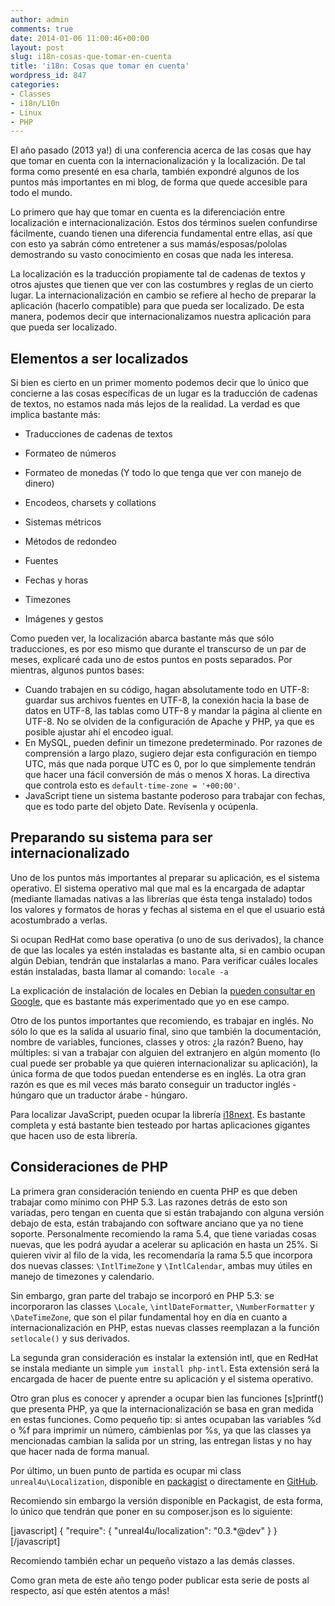 ```yaml
---
author: admin
comments: true
date: 2014-01-06 11:00:46+00:00
layout: post
slug: i18n-cosas-que-tomar-en-cuenta
title: 'i18n: Cosas que tomar en cuenta'
wordpress_id: 847
categories:
- Classes
- i18n/L10n
- Linux
- PHP
---
```


El año pasado (2013 ya!) di una conferencia acerca de las cosas que hay que tomar en cuenta con la internacionalización y la localización. De tal forma como presenté en esa charla, también expondré algunos de los puntos más importantes en mi blog, de forma que quede accesible para todo el mundo.

Lo primero que hay que tomar en cuenta es la diferenciación entre localización e internacionalización. Estos dos términos suelen confundirse fácilmente, cuando tienen una diferencia fundamental entre ellas, así que con esto ya sabrán cómo entretener a sus mamás/esposas/pololas demostrando su vasto conocimiento en cosas que nada les interesa.

La localización es la traducción propiamente tal de cadenas de textos y otros ajustes que tienen que ver con las costumbres y reglas de un cierto lugar. La internacionalización en cambio se refiere al hecho de preparar la aplicación (hacerlo compatible) para que pueda ser localizado. De esta manera, podemos decir que internacionalizamos nuestra aplicación para que pueda ser localizado. 
<!-- more -->



## Elementos a ser localizados



Si bien es cierto en un primer momento podemos decir que lo único que concierne a las cosas específicas de un lugar es la traducción de cadenas de textos, no estamos nada más lejos de la realidad. La verdad es que implica bastante más:





  * Traducciones de cadenas de textos


  * Formateo de números


  * Formateo de monedas (Y todo lo que tenga que ver con manejo de dinero)


  * Encodeos, charsets y collations


  * Sistemas métricos


  * Métodos de redondeo


  * Fuentes


  * Fechas y horas


  * Timezones


  * Imágenes y gestos



Como pueden ver, la localización abarca bastante más que sólo traducciones, es por eso mismo que durante el transcurso de un par de meses, explicaré cada uno de estos puntos en posts separados. Por mientras, algunos puntos bases:

- Cuando trabajen en su código, hagan absolutamente todo en UTF-8: guardar sus archivos fuentes en UTF-8, la conexión hacia la base de datos en UTF-8, las tablas como UTF-8 y mandar la página al cliente en UTF-8. No se olviden de la configuración de Apache y PHP, ya que es posible ajustar ahí el encodeo igual.
- En MySQL, pueden definir un timezone predeterminado. Por razones de comprensión a largo plazo, sugiero dejar esta configuración en tiempo UTC, más que nada porque UTC es 0, por lo que simplemente tendrán que hacer una fácil conversión de más o menos X horas. La directiva que controla esto es `default-time-zone = '+00:00'`. 
- JavaScript tiene un sistema bastante poderoso para trabajar con fechas, que es todo parte del objeto Date. Revísenla y ocúpenla. 



## Preparando su sistema para ser internacionalizado



Uno de los puntos más importantes al preparar su aplicación, es el sistema operativo. El sistema operativo mal que mal es la encargada de adaptar (mediante llamadas nativas a las librerías que ésta tenga instalado) todos los valores y formatos de horas y fechas al sistema en el que el usuario está acostumbrado a verlas.

Si ocupan RedHat como base operativa (o uno de sus derivados), la chance de que las locales ya estén instaladas es bastante alta, si en cambio ocupan algún Debian, tendrán que instalarlas a mano.
Para verificar cuáles locales están instaladas, basta llamar al comando: 
`locale -a`

La explicación de instalación de locales en Debian la [pueden consultar en Google](https://www.google.com/#q=c%C3%B3mo+instalar+locale+en+debian), que es bastante más experimentado que yo en ese campo. 

Otro de los puntos importantes que recomiendo, es trabajar en inglés. No sólo lo que es la salida al usuario final, sino que también la documentación, nombre de variables, funciones, classes y otros: ¿la razón? Bueno, hay múltiples: si van a trabajar con alguien del extranjero en algún momento (lo cual puede ser probable ya que quieren internacionalizar su aplicación), la única forma de que todos puedan entenderse es en inglés. La otra gran razón es que es mil veces más barato conseguir un traductor inglés - húngaro que un traductor árabe - húngaro. 

Para localizar JavaScript, pueden ocupar la librería [i18next](http://i18next.com/). Es bastante completa y está bastante bien testeado por hartas aplicaciones gigantes que hacen uso de esta librería.



## Consideraciones de PHP



La primera gran consideración teniendo en cuenta PHP es que deben trabajar como mínimo con PHP 5.3. Las razones detrás de esto son variadas, pero tengan en cuenta que si están trabajando con alguna versión debajo de esta, están trabajando con software anciano que ya no tiene soporte. Personalmente recomiendo la rama 5.4, que tiene variadas cosas nuevas, que les podrá ayudar a acelerar su aplicación en hasta un 25%. Si quieren vivir al filo de la vida, les recomendaría la rama 5.5 que incorpora dos nuevas classes: `\IntlTimeZone` y `\IntlCalendar`, ambas muy útiles en manejo de timezones y calendario.

Sin embargo, gran parte del trabajo se incorporó en PHP 5.3: se incorporaron las classes `\Locale`, `\intlDateFormatter`, `\NumberFormatter` y `\DateTimeZone`, que son el pilar fundamental hoy en día en cuanto a internacionalización en PHP, estas nuevas classes reemplazan a la función `setlocale()` y sus derivados. 

La segunda gran consideración es instalar la extensión intl, que en RedHat se instala mediante un simple `yum install php-intl`. Esta extensión será la encargada de hacer de puente entre su aplicación y el sistema operativo.

Otro gran plus es conocer y aprender a ocupar bien las funciones [s]printf() que presenta PHP, ya que la internacionalización se basa en gran medida en estas funciones. Como pequeño tip: si antes ocupaban las variables %d o %f para imprimir un número, cámbienlas por %s, ya que las classes ya mencionadas cambian la salida por un string, las entregan listas y no hay que hacer nada de forma manual.

Por último, un buen punto de partida es ocupar mi class `unreal4u\Localization`, disponible en [packagist](https://packagist.org/packages/unreal4u/localization) o directamente en [GitHub](https://github.com/unreal4u/localization).

Recomiendo sin embargo la versión disponible en Packagist, de esta forma, lo único que tendrán que poner en su composer.json es lo siguiente:

[javascript]
{
    "require": {
        "unreal4u/localization": "0.3.*@dev"
    }
}
[/javascript]

Recomiendo también echar un pequeño vistazo a las demás classes. 

Como gran meta de este año tengo poder publicar esta serie de posts al respecto, así que estén atentos a más!

